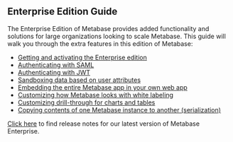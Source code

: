 ## Enterprise Edition Guide

The Enterprise Edition of Metabase provides added functionality and solutions for large organizations looking to scale Metabase. This guide will walk you through the extra features in this edition of Metabase:

* [Getting and activating the Enterprise edition](activating-the-enterprise-edition.md)
* [Authenticating with SAML](authenticating-with-saml.md)
* [Authenticating with JWT](authenticating-with-jwt.md)
* [Sandboxing data based on user attributes](data-sandboxes.md)
* [Embedding the entire Metabase app in your own web app](full-app-embedding.md)
* [Customizing how Metabase looks with white labeling](whitelabeling.md)
* [Customizing drill-through for charts and tables](customizing-drill-through.md)
* [Copying contents of one Metabase instance to another (serialization)](serialization.md)


[Click here](release-notes.md) to find release notes for our latest version of Metabase Enterprise.
